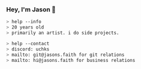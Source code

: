 ### Hey, I'm Jason 👋<br/>

````zsh
> help --info
> 20 years old
> primarily an artist. i do side projects.
````

````zsh
> help --contact
> discord: uchks
> mailto: git@jasons.faith for git relations
> mailto: hi@jasons.faith for business relations
````
